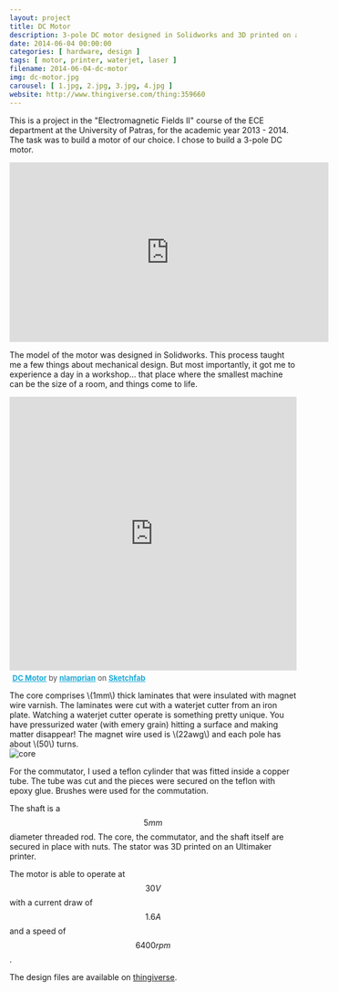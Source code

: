 ```yaml
---
layout: project
title: DC Motor
description: 3-pole DC motor designed in Solidworks and 3D printed on an Ultimaker
date: 2014-06-04 00:00:00
categories: [ hardware, design ]
tags: [ motor, printer, waterjet, laser ]
filename: 2014-06-04-dc-motor
img: dc-motor.jpg
carousel: [ 1.jpg, 2.jpg, 3.jpg, 4.jpg ]
website: http://www.thingiverse.com/thing:359660
---
```


This is a project in the "Electromagnetic Fields II" course of the ECE department at the University of Patras, for the academic year 2013 - 2014. The task was to build a motor of our choice. I chose to build a 3-pole DC motor.

<iframe width="560" height="315" src="https://www.youtube.com/embed/2Sp08ZGRHqQ?showinfo=0&amp;theme=light" frameborder="0" allowfullscreen></iframe>

The model of the motor was designed in Solidworks. This process taught me a few things about mechanical design. But most importantly, it got me to experience a day in a workshop... that place where the smallest machine can be the size of a room, and things come to life.

<div class="sketchfab-embed-wrapper">
    <iframe title="A 3D model" width="100%" height="480" src="https://sketchfab.com/models/f81db1368f554a2f95640f48ef949935/embed?autostart=0&amp;ui_controls=1&amp;ui_infos=1&amp;ui_inspector=1&amp;ui_stop=1&amp;ui_watermark=1&amp;ui_watermark_link=1" frameborder="0" allow="autoplay; fullscreen; vr" mozallowfullscreen="true" webkitallowfullscreen="true"></iframe>
    <p style="font-size: 13px; font-weight: normal; margin: 5px; color: #4A4A4A;">
        <a href="https://sketchfab.com/3d-models/dc-motor-f81db1368f554a2f95640f48ef949935?utm_medium=embed&utm_source=website&utm_campaign=share-popup" target="_blank" style="font-weight: bold; color: #1CAAD9;">DC Motor</a>
        by <a href="https://sketchfab.com/nlamprian?utm_medium=embed&utm_source=website&utm_campaign=share-popup" target="_blank" style="font-weight: bold; color: #1CAAD9;">nlamprian</a>
        on <a href="https://sketchfab.com?utm_medium=embed&utm_source=website&utm_campaign=share-popup" target="_blank" style="font-weight: bold; color: #1CAAD9;">Sketchfab</a>
    </p>
</div>

<p>
    <div class="row">
        <div class="col-xs-9">
            The core comprises \(1mm\) thick laminates that were insulated with magnet wire varnish. The laminates were cut with a waterjet cutter from an iron plate. Watching a waterjet cutter operate is something pretty unique. You have pressurized water (with emery grain) hitting a surface and making matter disappear! The magnet wire used is \(22awg\) and each pole has about \(50\) turns.
        </div>
        <div class="col-xs-3">
            <img src="{{ "/assets/img/portfolio" | absolute_url }}/2014-06-04-dc-motor/core.jpg" alt="core">
        </div>
    </div>
</p>

For the commutator, I used a teflon cylinder that was fitted inside a copper tube. The tube was cut and the pieces were secured on the teflon with epoxy glue. Brushes were used for the commutation.

The shaft is a $$5mm$$ diameter threaded rod. The core, the commutator, and the shaft itself are secured in place with nuts. The stator was 3D printed on an Ultimaker printer.

The motor is able to operate at $$30V$$ with a current draw of $$1.6A$$ and a speed of $$6400rpm$$.

The design files are available on [thingiverse](http://www.thingiverse.com/thing:359660).
